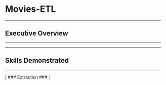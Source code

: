 # Movies-ETL
-----------------------------------------------------------------------------------------------------
## Executive Overview ##
-----------------------------------------------------------------------------------------------------









----------------------------------------------------------------------------------------------------
## Skills Demonstrated ##
----------------------------------------------------------------------------------------------------
| ### Extraction ### |

